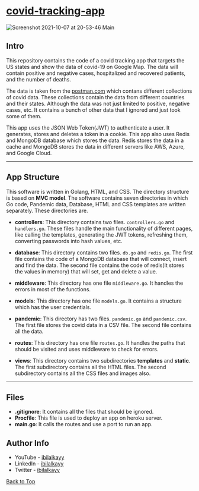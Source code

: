 # [covid-tracking-app](https://covid-tracking-apps.herokuapp.com)

![Screenshot 2021-10-07 at 20-53-46 Main](https://user-images.githubusercontent.com/64713734/136428321-5ec128d6-39b2-4fb4-afe5-e30863f637d6.png)

## Intro

This repository contains the code of a covid tracking app that targets the US states and show the data of covid-19 on Google Map. The data will contain positive and negative cases, hospitalized and recovered patients, and the number of deaths.

The data is taken from the [postman.com](https://www.postman.com/) which contans different collections of covid data. These collections contain the data from different countries and their states. Although the data was not just limited to positive, negative cases, etc. It contains a bunch of other data that I ignored and just took some of them. 

This app uses the JSON Web Token(JWT) to authenticate a user. It generates, stores and deletes a token in a cookie. This app also uses Redis and MongoDB database which stores the data. Redis stores the data in a cache and MongoDB stores the data in different servers like AWS, Azure, and Google Cloud.

---

## App Structure

This software is written in Golang, HTML, and CSS. The directory structure is based on **MVC model**. The software contains seven directories in which Go code, Pandemic data, Database, HTML and CSS templates are written separately. These directories are.

- **controllers**: This directory contains two files. `controllers.go` and `handlers.go`. These files handle the main functionality of different pages, like calling the templates, generating the JWT tokens, refreshing them, converting passwords into hash values, etc.
    
- **database**: This directory contains two files. `db.go` and `redis.go`. The first file contains the code of a MongoDB database that will connect, insert and find the data. The second file contains the code of redis(It stores the values in memory) that will set, get and delete a value.
    
- **middleware**: This directory has one file `middleware.go`. It handles the errors in most of the functions.
   
- **models**: This directory has one file `models.go`. It contains a structure which has the user credentials.

- **pandemic**: This directory has two files. `pandemic.go` and `pandemic.csv`. The first file stores the covid data in a CSV file. The second file contains all the data.

- **routes**: This directory has one file `routes.go`. It handles the paths that should be visited and uses middleware to check for errors.

- **views**: This directory contains two subdirectories **templates** and **static**. The first subdirectory contains all the HTML files. The second subdirectory contains all the CSS files and images also. 

---

## Files

- **.gitignore**: It contains all the files that should be ignored.
- **Procfile**: This file is used to deploy an app on heroku server.
- **main.go**: It calls the routes and use a port to run an app.

## Author Info

- YouTube - [ibilalkayy](https://www.youtube.com/channel/UCBLTfRg0Rgm4FtXkvql7DRQ)
- LinkedIn - [ibilalkayy](https://www.linkedin.com/in/ibilalkayy/)
- Twitter - [ibilalkayy](https://twitter.com/ibilalkayy)

[Back to Top](#covid-tracking-app)
